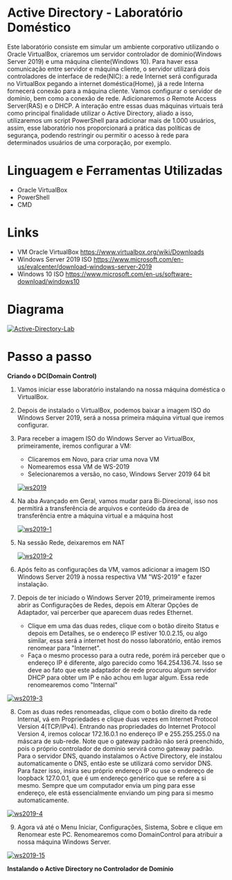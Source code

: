 # Active Directory - Laboratório Doméstico
Este laboratório consiste em simular um ambiente corporativo utilizando o Oracle VirtualBox, criaremos um servidor controlador de domínio(Windows Server 2019) e uma máquina cliente(Windows 10). Para haver essa comunicação entre servidor e máquina cliente, o servidor utilizará dois controladores de interface de rede(NIC): a rede Internet será configurada no VirtualBox pegando a internet doméstica(Home), já a rede Interna fornecerá conexão para a máquina cliente. Vamos configurar o servidor de domínio, bem como a conexão de rede. Adicionaremos o Remote Access Server(RAS) e o DHCP.
A interação entre essas duas máquinas virtuais terá como principal finalidade utilizar o Active Directory, aliado a isso, utilizaremos um script PowerShell para adicionar mais de 1.000 usuários, assim, esse laboratório nos proporcionará a prática das políticas de segurança, podendo restringir ou permitir o acesso à rede para determinados usuários de uma corporação, por exemplo.

# Linguagem e Ferramentas Utilizadas
- Oracle VirtualBox
- PowerShell
- CMD

# Links
- VM Oracle VirtualBox https://www.virtualbox.org/wiki/Downloads 
- Windows Server 2019 ISO https://www.microsoft.com/en-us/evalcenter/download-windows-server-2019
- Windows 10 ISO https://www.microsoft.com/en-us/software-download/windows10

# Diagrama
<a href="https://ibb.co/C512HrwR"><img src="https://i.ibb.co/6RnBWdyj/Active-Directory-Lab.jpg" alt="Active-Directory-Lab" border="0"></a>

# Passo a passo
<b>Criando o DC(Domain Control)</b>

1) Vamos iniciar esse laboratório instalando na nossa máquina doméstica o VirtualBox.
2) Depois de instalado o VirtualBox, podemos baixar a imagem ISO do Windows Server 2019, será a nossa primeira máquina virtual que iremos configurar.
3) Para receber a imagem ISO do Windows Server ao VirtualBox, primeiramente, iremos configurar a VM:
   - Clicaremos em Novo, para criar uma nova VM
   - Nomearemos essa VM de WS-2019
   - Selecionaremos a versão, no caso, Windows Server 2019 64 bit
     
   <a href="https://ibb.co/Pvnz7702"><img src="https://i.ibb.co/mVwFLLgn/ws2019.jpg" alt="ws2019" border="0"></a>

4) Na aba Avançado em Geral, vamos mudar para Bi-Direcional, isso nos permitirá a transferência de arquivos e conteúdo da área de transferência entre a máquina virtual e a máquina host

   <a href="https://ibb.co/vCDC1N7N"><img src="https://i.ibb.co/nqRqrXHX/ws2019-1.jpg" alt="ws2019-1" border="0"></a>

5) Na sessão Rede, deixaremos em NAT

   <a href="https://ibb.co/7xhLqbxR"><img src="https://i.ibb.co/WNCjLsNP/ws2019-2.jpg" alt="ws2019-2" border="0"></a>

6) Após feito as configurações da VM, vamos adicionar a imagem ISO Windows Server 2019 à nossa respectiva VM "WS-2019" e fazer instalação.
7) Depois de ter iniciado o Windows Server 2019, primeiramente iremos abrir as Configurações de Redes, depois em Alterar Opções de Adaptador, vai percerber que aparecem duas redes Ethernet.
   - Clique em uma das duas redes, clique com o botão direito Status e depois em Detalhes, se o endereço IP estiver 10.0.2.15, ou algo similar, essa será a internet host do nosso laboratório, então iremos renomear para "Internet".
   - Faça o mesmo processo para a outra rede, porém irá perceber que o endereço IP é diferente, algo parecido como 164.254.136.74. Isso se deve ao fato que este adaptador de rede procurou algum servidor DHCP para obter um IP e não achou em lugar algum. Essa rede renomearemos como "Internal"
 
  <a href="https://ibb.co/gcfY6Ct"><img src="https://i.ibb.co/sXN7trs/ws2019-3.jpg" alt="ws2019-3" border="0"></a>

8) Com as duas redes renomeadas, clique com o botão direito da rede Internal, vá em Propriedades e clique duas vezes em Internet Protocol Version 4(TCP/IPv4). Entrando nas propriedades do Internet Protocol Version 4, iremos colocar 172.16.0.1 no endereço IP e 255.255.255.0 na máscara de sub-rede. Note que o gateway padrão não será preenchido, pois o próprio controlador de domínio servirá como gateway padrão. Para o servidor DNS, quando instalamos o Active Directory, ele instalou automaticamente o DNS, então este se utilizará como servidor DNS. Para fazer isso, insira seu próprio endereço IP ou use o endereço de loopback 127.0.0.1, que é um endereço genérico que se refere a si mesmo. Sempre que um computador envia um ping para esse endereço, ele está essencialmente enviando um ping para si mesmo automaticamente.

  <a href="https://imgbb.com/"><img src="https://i.ibb.co/DgLRh0cG/ws2019-4.jpg" alt="ws2019-4" border="0"></a>

9) Agora vá até o Menu Iniciar, Configurações, Sistema, Sobre e clique em Renomear este PC. Renomearemos como DomainControl para atribuir a nossa máquina Windows Server.
 
 <a href="https://ibb.co/3ycMKyMD"><img src="https://i.ibb.co/bgX2tg2S/ws2019-15.jpg" alt="ws2019-15" border="0"></a>

<b>Instalando o Active Directory no Controlador de Domínio

 
     



